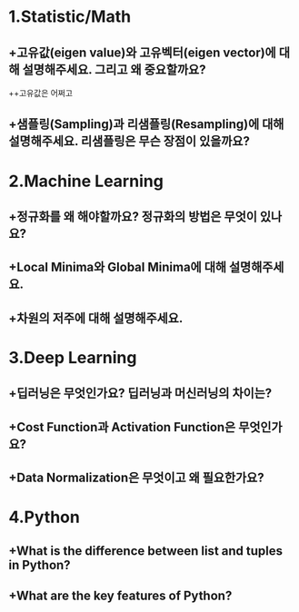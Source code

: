 1.Statistic/Math
===============
+고유값(eigen value)와 고유벡터(eigen vector)에 대해 설명해주세요. 그리고 왜 중요할까요?
-----------------------------------------------------------
++고유값은 어쩌고

+샘플링(Sampling)과 리샘플링(Resampling)에 대해 설명해주세요. 리샘플링은 무슨 장점이 있을까요?
--------------------------------------------------------------


2.Machine Learning 
===============
+정규화를 왜 해야할까요? 정규화의 방법은 무엇이 있나요?
--------------------------------------------------------------

+Local Minima와 Global Minima에 대해 설명해주세요.
--------------------------------------------------------------

+차원의 저주에 대해 설명해주세요.
--------------------------------------------------------------


3.Deep Learning
========================
+딥러닝은 무엇인가요? 딥러닝과 머신러닝의 차이는?
--------------------------------------------------------------

+Cost Function과 Activation Function은 무엇인가요?
-------------------------------------------------------------

+Data Normalization은 무엇이고 왜 필요한가요?
--------------------------------------------------------------

4.Python
=============================

+What is the difference between list and tuples in Python?
--------------------------------------------------------------

+What are the key features of Python?
--------------------------------------------------------------

